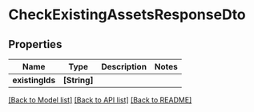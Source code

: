 # CheckExistingAssetsResponseDto

## Properties
Name | Type | Description | Notes
------------ | ------------- | ------------- | -------------
**existingIds** | **[String]** |  | 

[[Back to Model list]](../README.md#documentation-for-models) [[Back to API list]](../README.md#documentation-for-api-endpoints) [[Back to README]](../README.md)


